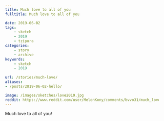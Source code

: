 ```yaml
---
title: Much love to all of you
fulltitle: Much love to all of you

date: 2019-06-02
tags:
    - sketch
    - 2019
    - tzipora
categories:
    - story
    - archive
keywords:
    - sketch
    - 2019
    
url: /stories/much-love/
aliases:
- /posts/2019-06-02-hello/

image: /images/sketches/love2019.jpg
reddit: https://www.reddit.com/user/MelonKony/comments/bvvo31/much_love_to_all_of_you/
---
```


Much love to all of you!
